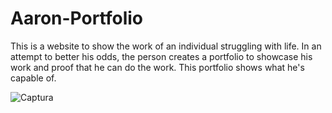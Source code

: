 # Aaron-Portfolio
This is a website to show the work of an individual struggling with life. In an attempt to better his odds, the person
creates a portfolio to showcase his work and proof that he can do the work. This portfolio shows what he's capable of.

![Captura](./Assets/IMAGES/captura.png)
